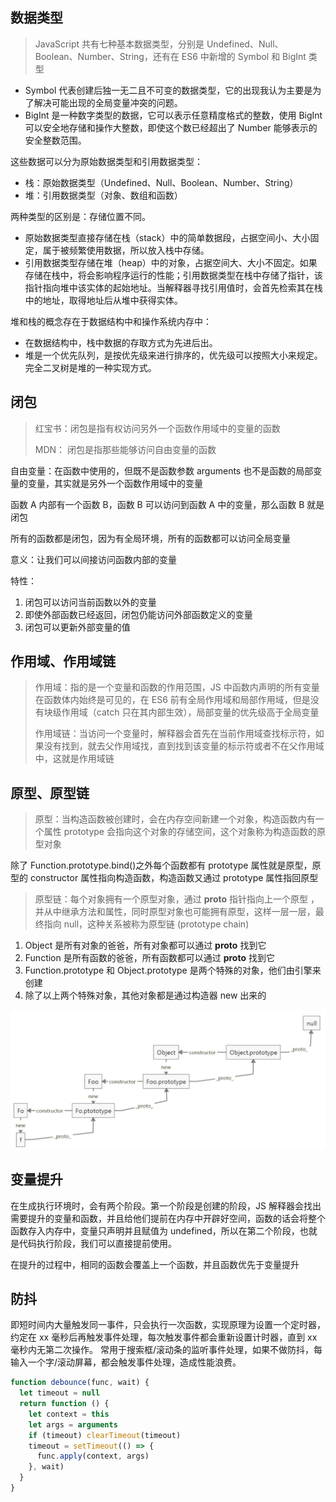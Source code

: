 <!--
 * @Author: Shaw
 * @Date: 2021-06-15 14:40:04
 * @Description: 闭包
 * @LastEditors: Shaw
 * @LastEditTime: 2021-07-16 14:28:14
-->

## 数据类型

> JavaScript 共有七种基本数据类型，分别是 Undefined、Null、Boolean、Number、String，还有在 ES6 中新增的 Symbol 和 BigInt 类型

- Symbol 代表创建后独一无二且不可变的数据类型，它的出现我认为主要是为了解决可能出现的全局变量冲突的问题。
- BigInt 是一种数字类型的数据，它可以表示任意精度格式的整数，使用 BigInt 可以安全地存储和操作大整数，即使这个数已经超出了 Number 能够表示的安全整数范围。

这些数据可以分为原始数据类型和引用数据类型：

- 栈：原始数据类型（Undefined、Null、Boolean、Number、String）
- 堆：引用数据类型（对象、数组和函数）

两种类型的区别是：存储位置不同。

- 原始数据类型直接存储在栈（stack）中的简单数据段，占据空间小、大小固定，属于被频繁使用数据，所以放入栈中存储。
- 引用数据类型存储在堆（heap）中的对象，占据空间大、大小不固定。如果存储在栈中，将会影响程序运行的性能；引用数据类型在栈中存储了指针，该指针指向堆中该实体的起始地址。当解释器寻找引用值时，会首先检索其在栈中的地址，取得地址后从堆中获得实体。

堆和栈的概念存在于数据结构中和操作系统内存中：

- 在数据结构中，栈中数据的存取方式为先进后出。
- 堆是一个优先队列，是按优先级来进行排序的，优先级可以按照大小来规定。完全二叉树是堆的一种实现方式。

## 闭包

> 红宝书：闭包是指有权访问另外一个函数作用域中的变量的函数
>
> MDN： 闭包是指那些能够访问自由变量的函数

自由变量：在函数中使用的，但既不是函数参数 arguments 也不是函数的局部变量的变量，其实就是另外一个函数作用域中的变量

函数 A 内部有一个函数 B，函数 B 可以访问到函数 A 中的变量，那么函数 B 就是闭包

所有的函数都是闭包，因为有全局环境，所有的函数都可以访问全局变量

意义：让我们可以间接访问函数内部的变量

特性：

1. 闭包可以访问当前函数以外的变量
2. 即使外部函数已经返回，闭包仍能访问外部函数定义的变量
3. 闭包可以更新外部变量的值

## 作用域、作用域链

> 作用域：指的是一个变量和函数的作用范围，JS 中函数内声明的所有变量在函数体内始终是可见的，在 ES6 前有全局作用域和局部作用域，但是没有块级作用域（catch 只在其内部生效），局部变量的优先级高于全局变量
>
> 作用域链：当访问一个变量时，解释器会首先在当前作用域查找标示符，如果没有找到，就去父作用域找，直到找到该变量的标示符或者不在父作用域中，这就是作用域链

## 原型、原型链

> 原型：当构造函数被创建时，会在内存空间新建一个对象，构造函数内有一个属性 prototype 会指向这个对象的存储空间，这个对象称为构造函数的原型对象

除了 Function.prototype.bind()之外每个函数都有 prototype 属性就是原型，原型的 constructor 属性指向构造函数，构造函数又通过 prototype 属性指回原型

> 原型链：每个对象拥有一个原型对象，通过 **proto** 指针指向上一个原型 ，并从中继承方法和属性，同时原型对象也可能拥有原型，这样一层一层，最终指向 null，这种关系被称为原型链 (prototype chain)

1. Object 是所有对象的爸爸，所有对象都可以通过 **proto** 找到它
2. Function 是所有函数的爸爸，所有函数都可以通过 **proto** 找到它
3. Function.prototype 和 Object.prototype 是两个特殊的对象，他们由引擎来创建
4. 除了以上两个特殊对象，其他对象都是通过构造器 new 出来的

![blockchain](../_media/js/prototype.png)

## 变量提升

在生成执行环境时，会有两个阶段。第一个阶段是创建的阶段，JS 解释器会找出需要提升的变量和函数，并且给他们提前在内存中开辟好空间，函数的话会将整个函数存入内存中，变量只声明并且赋值为 undefined，所以在第二个阶段，也就是代码执行阶段，我们可以直接提前使用。

在提升的过程中，相同的函数会覆盖上一个函数，并且函数优先于变量提升

## 防抖

即短时间内大量触发同一事件，只会执行一次函数，实现原理为设置一个定时器，约定在 xx 毫秒后再触发事件处理，每次触发事件都会重新设置计时器，直到 xx 毫秒内无第二次操作。
常用于搜索框/滚动条的监听事件处理，如果不做防抖，每输入一个字/滚动屏幕，都会触发事件处理，造成性能浪费。

```js
function debounce(func, wait) {
  let timeout = null
  return function () {
    let context = this
    let args = arguments
    if (timeout) clearTimeout(timeout)
    timeout = setTimeout(() => {
      func.apply(context, args)
    }, wait)
  }
}
```
